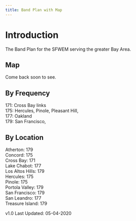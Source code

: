 ```yaml
---
title: Band Plan with Map
---
```

# Introduction
The Band Plan for the SFWEM serving the greater Bay Area.

## Map
Come back soon to see.

## By Frequency
171: Cross Bay links<BR>
175: Hercules, Pinole, Pleasant Hill, <BR>
177: Oakland<BR>
179: San Francisco, <BR>

## By Location

Atherton: 179<BR>
Concord: 175<BR>
Cross Bay: 171<BR>
Lake Chabot: 177<BR>
Los Altos Hills: 179<BR>
Hercules: 175<BR>
Pinole: 175<BR>
Portola Valley: 179<BR>
San Francisco: 179<BR>
San Leandro: 177<BR>
Treasure Island: 179<BR>


v1.0 Last Updated: 05-04-2020
